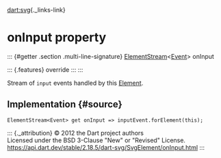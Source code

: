[dart:svg](../../dart-svg/dart-svg-library){._links-link}

onInput property
================

::: {#getter .section .multi-line-signature}
[ElementStream](../../dart-html/elementstream-class)\<[Event](../../dart-html/event-class)\>
onInput

::: {.features}
override
:::
:::

Stream of `input` events handled by this
[Element](../../dart-html/element-class).

Implementation {#source}
--------------

``` {.language-dart data-language="dart"}
ElementStream<Event> get onInput => inputEvent.forElement(this);
```

::: {._attribution}
© 2012 the Dart project authors\
Licensed under the BSD 3-Clause \"New\" or \"Revised\" License.\
<https://api.dart.dev/stable/2.18.5/dart-svg/SvgElement/onInput.html>
:::
